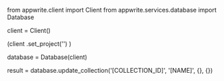 from appwrite.client import Client
from appwrite.services.database import Database

client = Client()

(client
  .set_project('')
)

database = Database(client)

result = database.update_collection('[COLLECTION_ID]', '[NAME]', {}, {})
